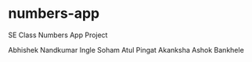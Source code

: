 # numbers-app
SE Class Numbers App Project

Abhishek Nandkumar Ingle
Soham Atul Pingat
Akanksha Ashok Bankhele
